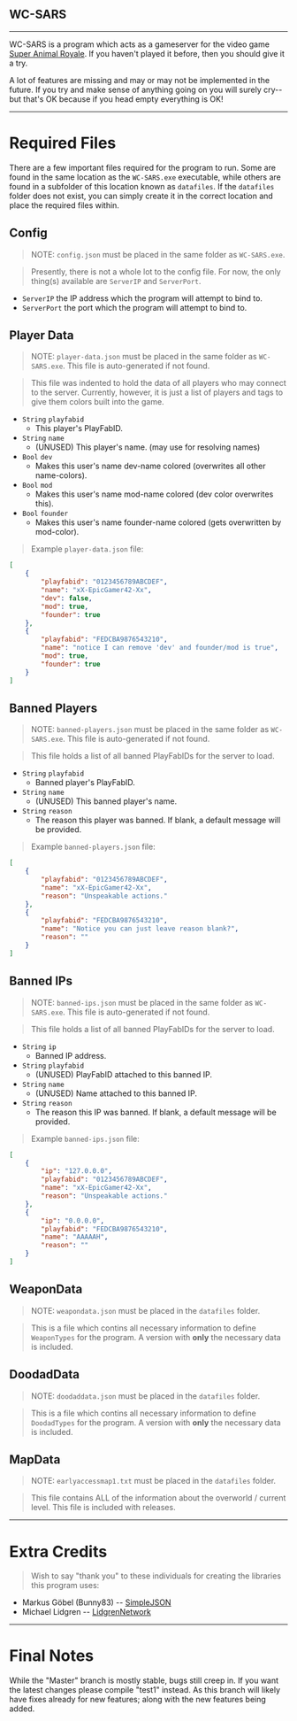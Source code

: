 ## WC-SARS
---

WC-SARS is a program which acts as a gameserver for the video game [Super Animal Royale](https://animalroyale.com "Super Animal Royale website"). If you haven't played it before, then you should give it a try.

A lot of features are missing and may or may not be implemented in the future. If you try and make sense of anything going on you will surely cry-- but that's OK because if you head empty everything is OK!


---
# Required Files
There are a few important files required for the program to run. Some are found in the same location as the `WC-SARS.exe` executable, while others are found in a subfolder of this location known as `datafiles`. If the `datafiles` folder does not exist, you can simply create it in the correct location and place the required files within.

## Config
> NOTE: `config.json` must be placed in the same folder as `WC-SARS.exe`.

> Presently, there is not a whole lot to the config file. For now, the only thing(s) available are `ServerIP` and `ServerPort`.
* `ServerIP` the IP address which the program will attempt to bind to.
* `ServerPort` the port which the program will attempt to bind to.

## Player Data
> NOTE: `player-data.json` must be placed in the same folder as `WC-SARS.exe`.
This file is auto-generated if not found.

> This file was indented to hold the data of all players who may connect to the server. Currently, however, it is just a list of players and tags to give them colors built into the game.
* `String` `playfabid`
    - This player's PlayFabID.
* `String` `name`
    - (UNUSED) This player's name. (may use for resolving names)
* `Bool` `dev`
    - Makes this user's name dev-name colored (overwrites all other name-colors).
* `Bool` `mod`
    - Makes this user's name mod-name colored (dev color overwrites this).
* `Bool` `founder`
    - Makes this user's name founder-name colored (gets overwritten by mod-color). 

> Example `player-data.json` file:
```json
[
	{
		"playfabid": "0123456789ABCDEF",
		"name": "xX-EpicGamer42-Xx",
		"dev": false,
		"mod": true,
		"founder": true
	},
	{
		"playfabid": "FEDCBA9876543210",
		"name": "notice I can remove 'dev' and founder/mod is true",
		"mod": true,
		"founder": true
	}
]
```

## Banned Players
> NOTE: `banned-players.json` must be placed in the same folder as `WC-SARS.exe`.
This file is auto-generated if not found.

> This file holds a list of all banned PlayFabIDs for the server to load.
* `String` `playfabid`
    - Banned player's PlayFabID.
* `String` `name`
    - (UNUSED) This banned player's name.
* `String` `reason`
    - The reason this player was banned. If blank, a default message will be provided.

> Example `banned-players.json` file:
```json
[
	{
		"playfabid": "0123456789ABCDEF",
		"name": "xX-EpicGamer42-Xx",
		"reason": "Unspeakable actions."
	},
	{
		"playfabid": "FEDCBA9876543210",
		"name": "Notice you can just leave reason blank?",
		"reason": ""
	}
]
```
## Banned IPs
> NOTE: `banned-ips.json` must be placed in the same folder as `WC-SARS.exe`.
This file is auto-generated if not found.

> This file holds a list of all banned PlayFabIDs for the server to load.
* `String` `ip`
    - Banned IP address.
* `String` `playfabid`
    - (UNUSED) PlayFabID attached to this banned IP.
* `String` `name`
    - (UNUSED) Name attached to this banned IP.
* `String` `reason`
    - The reason this IP was banned. If blank, a default message will be provided.

> Example `banned-ips.json` file:
```json
[
	{
		"ip": "127.0.0.0",
		"playfabid": "0123456789ABCDEF",
		"name": "xX-EpicGamer42-Xx",
		"reason": "Unspeakable actions."
	},
	{
		"ip": "0.0.0.0",
		"playfabid": "FEDCBA9876543210",
		"name": "AAAAAH",
		"reason": ""
	}
]
```

## WeaponData
> NOTE: `weapondata.json` must be placed in the `datafiles` folder.

> This is a file which contins all necessary information to define ``WeaponTypes`` for the program. A version with **only** the necessary data is included.

## DoodadData
> NOTE: `doodaddata.json` must be placed in the `datafiles` folder.

> This is a file which contins all necessary information to define ``DoodadTypes`` for the program. A version with **only** the necessary data is included.

## MapData
> NOTE: `earlyaccessmap1.txt` must be placed in the `datafiles` folder.

> This file contains ALL of the information about the overworld / current level. This file is included with releases.

---
# Extra Credits
> Wish to say "thank you" to these individuals for creating the libraries this program uses:

* Markus Göbel (Bunny83) -- [SimpleJSON](https://github.com/Bunny83/SimpleJSON)
* Michael Lidgren -- [LidgrenNetwork](https://github.com/lidgren/lidgren-network-gen3)

---
# Final Notes
While the "Master" branch is mostly stable, bugs still creep in. If you want the latest changes please compile "test1" instead. As this branch will likely have fixes already for new features; along with the new features being added.